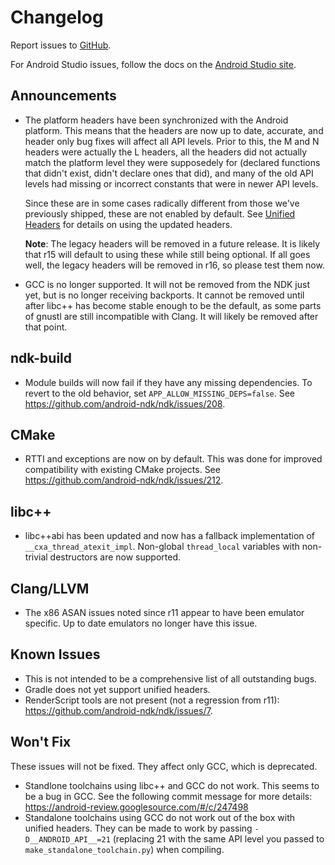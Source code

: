 Changelog
=========

Report issues to [GitHub].

For Android Studio issues, follow the docs on the [Android Studio site].

[GitHub]: https://github.com/android-ndk/ndk/issues
[Android Studio site]: http://tools.android.com/filing-bugs

Announcements
-------------

 * The platform headers have been synchronized with the Android platform. This
   means that the headers are now up to date, accurate, and header only bug
   fixes will affect all API levels. Prior to this, the M and N headers were
   actually the L headers, all the headers did not actually match the platform
   level they were supposedely for (declared functions that didn't exist, didn't
   declare ones that did), and many of the old API levels had missing or
   incorrect constants that were in newer API levels.

   Since these are in some cases radically different from those we've previously
   shipped, these are not enabled by default. See [Unified Headers] for details
   on using the updated headers.

   **Note**: The legacy headers will be removed in a future release. It is
   likely that r15 will default to using these while still being optional. If
   all goes well, the legacy headers will be removed in r16, so please test them
   now.

 * GCC is no longer supported. It will not be removed from the NDK just yet, but
   is no longer receiving backports. It cannot be removed until after libc++ has
   become stable enough to be the default, as some parts of gnustl are still
   incompatible with Clang. It will likely be removed after that point.

[Unified Headers]: docs/UnifiedHeaders.md

ndk-build
---------

 * Module builds will now fail if they have any missing dependencies. To revert
   to the old behavior, set `APP_ALLOW_MISSING_DEPS=false`. See
   https://github.com/android-ndk/ndk/issues/208.

CMake
-----

 * RTTI and exceptions are now on by default. This was done for improved
   compatibility with existing CMake projects. See
   https://github.com/android-ndk/ndk/issues/212.

libc++
------

 * libc++abi has been updated and now has a fallback implementation of
   `__cxa_thread_atexit_impl`. Non-global `thread_local` variables with
   non-trivial destructors are now supported.

Clang/LLVM
----------

 * The x86 ASAN issues noted since r11 appear to have been emulator specific.
   Up to date emulators no longer have this issue.

Known Issues
------------

 * This is not intended to be a comprehensive list of all outstanding bugs.
 * Gradle does not yet support unified headers.
 * RenderScript tools are not present (not a regression from r11):
   https://github.com/android-ndk/ndk/issues/7.

Won't Fix
---------

These issues will not be fixed. They affect only GCC, which is deprecated.

 * Standlone toolchains using libc++ and GCC do not work. This seems to be a bug
   in GCC. See the following commit message for more details:
   https://android-review.googlesource.com/#/c/247498
 * Standalone toolchains using GCC do not work out of the box with unified
   headers. They can be made to work by passing `-D__ANDROID_API__=21`
   (replacing 21 with the same API level you passed to
   `make_standalone_toolchain.py`) when compiling.
